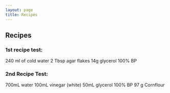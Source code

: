 ```yaml
---
layout: page
title: Recipes
---
```

## Recipes

### 1st recipe test:

240 ml of cold water
2 Tbsp agar flakes
14g glycerol 100% BP

### 2nd Recipe Test:

700mL water
100mL vinegar (white)
50mL glycerol 100% BP
97 g Cornflour
